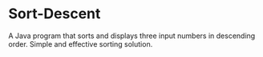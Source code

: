 # Sort-Descent
A Java program that sorts and displays three input numbers in descending order. Simple and effective sorting solution.
